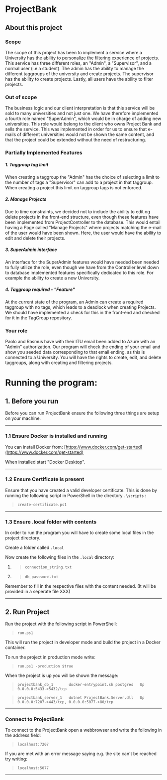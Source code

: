 # ProjectBank
## About this project
### Scope
The scope of this project has been to implement a service where a University has the
ability to personalize the filtering experience of projects. 
This service has three different roles, an "Admin", a "Supervisor", and a normal user (i.e a student).
The admin has the ability to manage the different taggroups of the university and create projects. 
The supervisor has the ability to create projects. Lastly, all users have the ability to filter projects.

### Out of scope
The business logic and our client interpretation is that this service will be sold to many 
universities and not just one. We have therefore implemented a fourth role named "SuperAdmin", which would be in charge of 
adding new universities. This role would belong to the client who owns Project Bank and sells the service. 
This was implemented in order for us to ensure that e-mails of different universities would not be shown the same content, and that the project could be extended without the need of restructuring. 

### Partially Implemented Features
##### 1. Taggroup tag limit
When creating a taggroup the "Admin" has the choice of selecting a limit to the number of tags a "Supervisor" can add to a project in that taggroup. 
When creating a project this limit on taggroup tags is not enforced.

##### 2. Manage Projects
Due to time constraints, we decided not to include the ability to edit og delete projects in the front-end structure, even though these features have been implemented from ProjectController to the database. 
This would entail having a Page called "Manage Projects" where projects matching the e-mail of the user would have been shown.
Here, the user would have the ability to edit and delete their projects. 

##### 3. SuperAdmin interface
An interface for the SuperAdmin features would have needed been needed to fully utilize the role, even though we have from the Controller level down to database implemented features specifically dedicated to this role. For example the ability to create a new University.  

##### 4. Taggroup required - "Feature"
At the current state of the program, an Admin can create a required taggroup with no tags, which leads to a deadlock when creating Projects.
We should have implemented a check for this in the front-end and checked for it in the TagGroup repository. 

### Your role
Paolo and Rasmus have with their ITU email been added to Azure with an "Admin" authorization.
Our program will check the ending of your email and show you seeded data corresponding to that email ending, as this is connected to a University. 
You will have the rights to create, edit, and delete taggroups, along with creating and filtering projects.  

# Running the program:
## 1. Before you run

Before you can run ProjectBank ensure the following three things are setup on your machine.

---

### 1.1 Ensure Docker is installed and running

You can install Docker from: [https://www.docker.com/get-started](https://www.docker.com/get-started)

When installed start "Docker Desktop".

---

### 1.2 Ensure Certificate is present

Ensure that you have created a valid developer certificate. This is done by running the following script in PowerShell in the directory ``.\scripts`` :

>``create-certificate.ps1``

---

### 1.3 Ensure .local folder with contents

In order to run the program you will have to create some local files in the project directory.

Create a folder called ``.local``

Now create the following files in the ``.local`` directory:

1. > ``connection_string.txt``

2. > ``db_password.txt``

Remember to fill in the respective files with the content needed. (It will be provided in a seperate file XXX)

---

## 2. Run Project

Run the project with the following script in PowerShell:

>``run.ps1``

This will run the project in developer mode and build the project in a Docker container.

To run the project in production mode write:

>``run.ps1 -production $true``

When the project is up you will be shown the message:

> ``projectbank_db_1       docker-entrypoint.sh postgres   Up      0.0.0.0:5433->5432/tcp``

> ``projectbank_server_1   dotnet ProjectBank.Server.dll   Up      0.0.0.0:7207->443/tcp, 0.0.0.0:5077->80/tcp``

---

### Connect to ProjectBank

To connect to the ProjectBank open a webbrowser and write the following in the address field:

> ``localhost:7207``

If you are met with an error message saying e.g. the site can't be reached try writing:

> ``localhost:5077``

---
